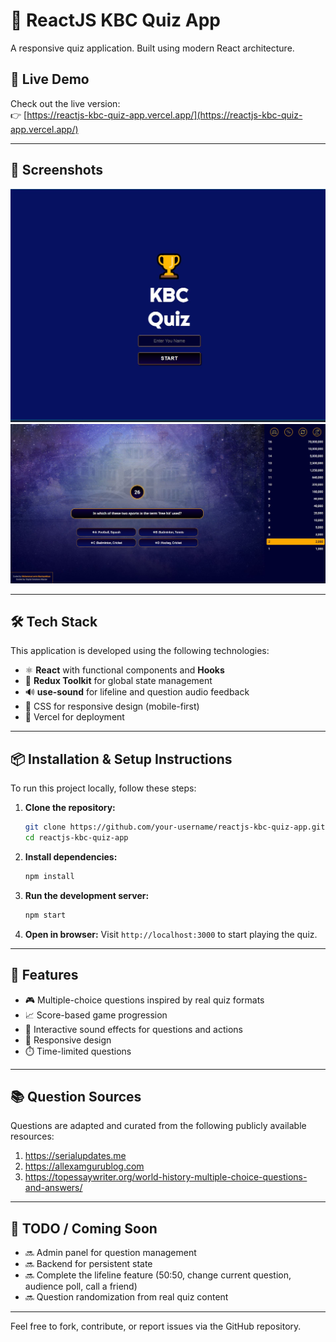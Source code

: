 # 🧠 ReactJS KBC Quiz App

A responsive quiz application. Built using modern React architecture.

## 🔗 Live Demo

Check out the live version:  
👉 [https://reactjs-kbc-quiz-app.vercel.app/](https://reactjs-kbc-quiz-app.vercel.app/)

---

## 📸 Screenshots

<img src="./public/1.JPG" alt="Start Page" heigh width="600"/>
<img src="./public/2.JPG" alt="Quiz Playing Page" width="600"/>

---

## 🛠️ Tech Stack

This application is developed using the following technologies:

- ⚛️ **React** with functional components and **Hooks**
- 🎯 **Redux Toolkit** for global state management
- 🔊 **use-sound** for lifeline and question audio feedback
- 💅 CSS for responsive design (mobile-first)
- 🚀 Vercel for deployment

---

## 📦 Installation & Setup Instructions

To run this project locally, follow these steps:

1. **Clone the repository:**
   ```bash
   git clone https://github.com/your-username/reactjs-kbc-quiz-app.git
   cd reactjs-kbc-quiz-app
   ```

2. **Install dependencies:**
   ```bash
   npm install
   ```

3. **Run the development server:**
   ```bash
   npm start
   ```

4. **Open in browser:**
   Visit `http://localhost:3000` to start playing the quiz.

---

## 🧩 Features

- 🎮 Multiple-choice questions inspired by real quiz formats
- 📈 Score-based game progression
- 🎵 Interactive sound effects for questions and actions
- 📱  Responsive design
- ⏱️ Time-limited questions

---

## 📚 Question Sources

Questions are adapted and curated from the following publicly available resources:

1. https://serialupdates.me  
2. https://allexamgurublog.com  
3. https://topessaywriter.org/world-history-multiple-choice-questions-and-answers/

---

## 🧪 TODO / Coming Soon

- 🔜 Admin panel for question management
- 🔜 Backend for persistent state
- 🔜 Complete the lifeline feature (50:50, change current question, audience poll, call a friend)
- 🔜 Question randomization from real quiz content

---

Feel free to fork, contribute, or report issues via the GitHub repository.